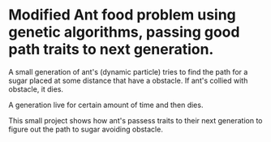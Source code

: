 # Modified Ant food problem using genetic algorithms, passing good path traits to next generation.

A small generation of ant's (dynamic particle) tries to find the path for a sugar placed at some distance that have a obstacle. If ant's collied with obstacle, it dies.

A generation live for certain amount of time and then dies.

This small project shows how ant's passess traits to their next generation to figure out the path to sugar avoiding obstacle.

